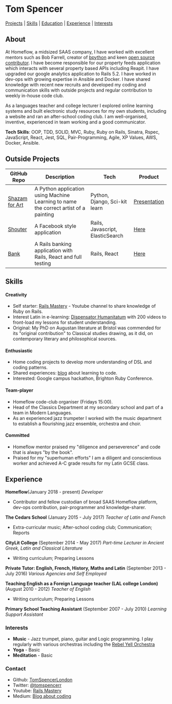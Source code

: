 # Tom Spencer

[Projects](#projects) | [Skills](#skills) | [Education](#education) | [Experience](#experience) | [Interests](#interests)

## About 

At Homeflow, a midsized SAAS company, I have worked with excellent mentors such as Bob Farrell, creator of [bpython](https://github.com/bpython/bpython) and keen [open source contributor](https://github.com/bobf?tab=repositories). I have become responsible for our property feeds application which interacts with several property based APIs including Reapit. 
I have upgraded our google analytics application to Rails 5.2. I have worked in dev-ops with growing expertise in Ansible and Docker. I have shared knowledge with recent new recruits and developed my coding and communication skills with outside projects and regular contribution to weekly in-house code club.

As a languages teacher and college lecturer I explored online learning systems and built electronic study resources for my own students, including a website and ran an after-school coding club. I am well-organised, inventive, experienced in team working and a good communicator.

__Tech Skills__: OOP, TDD, SOLID, MVC, Ruby, Ruby on Rails, Sinatra, Rspec, JavaScript, React, Jest, SQL, Pair-Programming, Agile, XP Values, AWS, Docker, Ansible.

## Outside Projects

| GitHub Repo | Description | Tech | Product 
| ----------- | ----------- | ---- | ------- 
| [Shazam for Art](https://github.com/TomSpencerLondon/shazam_for_art)| A Python application using Machine Learning to name the correct artist of a painting | Python, Django, Sci-kit learn | [Presentation](https://www.facebook.com/MakersAcademy/videos/vb.367457470014643/1525253554235023/?type=2&theater)
| [Shouter](https://github.com/TomSpencerLondon/Shouter) | A Facebook style application | Rails, Javascript, ElasticSearch | [Here](https://vast-atoll-20319.herokuapp.com/)
| [Bank](https://github.com/TomSpencerLondon/bank_application)| A Rails banking application with Rails, React and full testing| Rails, React |  [Here](https://bankapporganiser.herokuapp.com/)

## Skills

#### Creativity
* Self starter: [Rails Mastery](https://www.youtube.com/watch?v=JyM_sRkGaME) - Youtube channel to share knowledge of Ruby on Rails.
* Interest Latin in e-learning: [Dispensator Humanitatum](https://www.youtube.com/watch?v=VM4ScXd5CkA&list=PLhhkrQZ2EUKwmtj99Xz95r6rpRnGZ5Brb&index=21) with 200 videos to front-load my lessons for student understanding. 
* Original: My PhD on Augustan literature at Bristol was commended for its "original contribution" to Classical studies drawing, as it did, on contemporary literary and philosophical sources.  


#### Enthusiastic
* Home coding projects to develop more understanding of DSL and coding patterns.
* Shared experiences: [blog](https://medium.com/@tomspencer_uk) about learning to code. 
* Interested: Google campus hackathon, Brighton Ruby Conference.

#### Team-player
* Homeflow code-club organiser (Fridays 15:00).
* Head of the Classics Department at my secondary school and part of a team in Modern Languages. 
* As an experienced jazz trumpeter I worked with the music department to establish a flourishing jazz ensemble, orchestra and choir.

#### Committed
* Homeflow mentor praised my "diligence and perseverence" and code that is always "by the book".
* Praised for my "superhuman efforts" I am a diligent and conscientious worker and achieved A-C grade results for my Latin GCSE class.

## Experience

**Homeflow**(January 2018 - present)
*Developer*
- Contributor and fellow custodian of broad SAAS Homeflow platform, dev-ops contribution, pair-programmer and knowledge-sharer. 

**The Cedars School** (January 2015 - July 2017) 
*Teacher of Latin and French*
- Extra-curricular music; After-school coding club; Communication; Reports 

**CityLit College** (September 2014 - May 2017) 
*Part-time Lecturer in Ancient Greek, Latin and Classical Literature*
- Writing curriculum; Preparing Lessons 

**Private Tutor: English, French, History, Maths and Latin** (September 2013 - July 2016)
*Various Agencies and Self Employed* 

**Teaching English as a Foreign Language teacher (LAL college London)** (August 2010 - 2012)
*Teacher of English* 
- Writing curriculum; Preparing Lessons

**Primary School Teaching Assistant** (September 2007 - July 2010)
*Learning Support Assistant*

### Interests

- **Music** - Jazz trumpet, piano, guitar and Logic programming. I play regularly with various orchestras including the [Rebel Yell Orchestra](https://www.youtube.com/watch?v=oY3XAV5X0cs)
- **Yoga** - Basic
- **Meditation** - Basic

### Contact
- Github: [TomSpencerLondon](https://github.com/TomSpencerLondon)
- Twitter: [@tomspencerr](https://twitter.com/TomSpencerr/media)
- Youtube: [Rails Mastery](https://www.youtube.com/watch?v=JyM_sRkGaME)
- Medium: [Blog about coding](https://medium.com/@tomspencer_uk)
